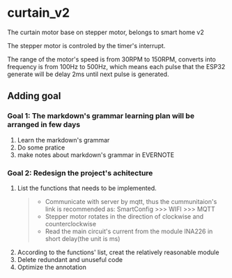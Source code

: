 # curtain_v2
The curtain motor base on stepper motor, belongs to smart home v2

The stepper motor is controled by the timer's interrupt. 

The range of the motor's speed is from 30RPM to 150RPM, converts into frequency is from 100Hz to 500Hz, which means each pulse that the ESP32 generate will be delay 2ms until next pulse is generated.


## Adding goal
### Goal 1: The markdown's grammar learning plan will be arranged in few days
1. Learn the markdown's grammar
2. Do some pratice
3. make notes about markdown's grammar in EVERNOTE

### Goal 2: Redesign the project's achitecture
1. List the functions that needs to be implemented.
	> * Communicate with server by mqtt, thus the cummunitaion's link is recommended as: SmartConfig >>> WIFI >>> MQTT
	> * Stepper motor rotates in the direction of clockwise and counterclockwise
	> * Read the main circuit's current from the module INA226 in short delay(the unit is ms)
2. According to the functions' list, creat the relatively reasonable module
3. Delete redundant and unuseful code
4. Optimize the annotation

